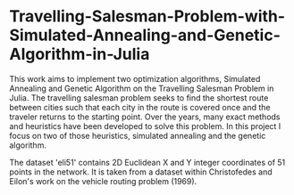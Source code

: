 # Travelling-Salesman-Problem-with-Simulated-Annealing-and-Genetic-Algorithm-in-Julia 

This work aims to implement two optimization algorithms, Simulated Annealing and Genetic Algorithm on the Travelling Salesman Problem in Julia. The travelling salesman problem seeks to find the shortest route between cities such that each city in the route is covered once and the traveler returns to the starting point. Over the years, many exact methods and heuristics have been developed to solve this problem. In this project I focus on two of those heuristics, simulated annealing and the genetic algorithm.

The dataset 'eli51' contains 2D Euclidean X and Y integer coordinates of 51 points in the network. It is taken from a dataset within Christofedes and Eilon's work on the vehicle routing problem (1969). 
